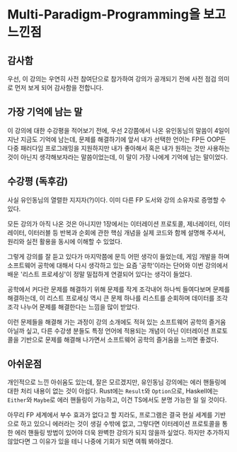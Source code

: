 # Multi-Paradigm-Programming을 보고 느낀점
## 감사함
우선, 이 강의는 우연히 사전 참여단으로 참가하여 강의가 공개되기 전에 사전 점검 의미로 먼저 보게 되어 감사함을 전합니다.

## 가장 기억에 남는 말
이 강의에 대한 수강평을 적어보기 전에, 우선 2강쯤에서 나온 유인동님의 말씀이 4일이 지난 지금도 기억에 남는데, 
문제를 해결하기에 앞서 내가 선택한 언어는 FP든 OOP든 다중 패러다임 프로그래밍을 지원하지만 내가 좋아해서 혹은 내가 원하는 것만 사용하는 것이 아닌지 생각해보자라는 말씀이었는데, 이 말이 가장 나에게 기억에 남는 말이었다.

## 수강평 (독후감)
사실 유인동님의 열렬한 지지자(?)이다. 이미 다른 FP 도서와 강의 소유자로 증명할 수 있다.

모든 강의가 아직 나온 것은 아니지만 1장에서는 이터레이션 프로토콜, 제너레이터, 이터레이터, 이터러블 등 반복과 순회에 관한 핵심 개념을 실제 코드와 함께 설명해 주셔서, 
원리와 실전 활용을 동시에 이해할 수 있었다.

그렇게 강의를 잘 듣고 있다가 마지막쯤에 문득 어떤 생각이 들었는데, 게임 개발을 하며 소프트웨어 공학에 대해서 
다시 생각하고 있는 요즘 '공학'이라는 단어와 이번 강의에서 배운 '리스트 프로세싱'이 정말 밀접하게 연결되어 있다는 생각이 들었다.

공학에서 커다란 문제를 해결하기 위해 문제를 작게 조각내어 하나씩 들여다보며 문제를 해결하는데, 
이 리스트 프로세싱 역시 큰 문제 하나를 리스트를 순회하며 데이터를 조각조각 나누어 문제를 해결한다는 느낌을 많이 받았다.

이런 문제들을 해결해 가는 과정이 강의 소개에도 적혀 있는 소프트웨어 공학의 즐거움 아닐까 싶고, 다른 수강생 분들도 특정 언어에 적용되는 개념이 아닌 이터레이션 프로토콜을 기반으로 문제를 해결해 나가면서 소프트웨어 공학의 즐거움을 느끼면 좋겠다.

## 아쉬운점
개인적으로 느낀 아쉬움도 있는데, 잘은 모르겠지만, 유인동님 강의에는 에러 핸들링에 대한 처리 내용이 없는 것이 아쉽다.
Rust에는 `Result`와 `Option`으로, Haskell에는 `Either`와 `Maybe`로 에러 핸들링이 가능하고, 이건 TS에서도 분명 가능한 일 일 것이다.

아무리 FP 세계에서 부수 효과가 없다고 할 지라도, 프로그램은 결국 현실 세계를 기반으로 하고 있으니 에러라는 것이 생길 수밖에 없고, 
그렇다면 이터레이션 프로토콜을 통한 에러 핸들링 방법이 있어야 더욱 완벽한 강의가 되지 않을까 싶었다.
하지만 추가하지 않았다면 그 이유가 있을 테니 나중에 기회가 되면 여쭤 봐야겠다.
